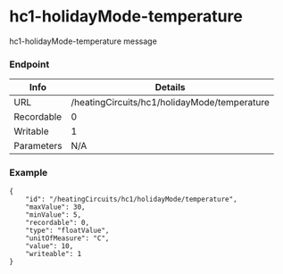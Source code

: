 # hc1-holidayMode-temperature

hc1-holidayMode-temperature message


### Endpoint

| Info  | Details |
| ------------- | ------------- |
| URL   | /heatingCircuits/hc1/holidayMode/temperature   |
| Recordable   | 0   |
| Writable   | 1   |
| Parameters  | N/A  |

### Example
```
{
    "id": "/heatingCircuits/hc1/holidayMode/temperature",
    "maxValue": 30,
    "minValue": 5,
    "recordable": 0,
    "type": "floatValue",
    "unitOfMeasure": "C",
    "value": 10,
    "writeable": 1
}
```
